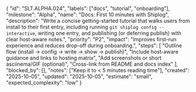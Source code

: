 {
  "id": "SLT.ALPHA.024",
  "labels": ["docs", "tutorial", "onboarding"],
  "milestone": "Alpha",
  "name": "Docs: First 10 minutes with Shiplog",
  "description": "Write a concise getting-started tutorial that walks users from install to their first entry, including running `git shiplog config --interactive`, writing one entry, and publishing (or deferring publish) with clear host-aware notes.",
  "priority": "P2",
  "impact": "Improves first-run experience and reduces drop-off during onboarding.",
  "steps": [
    "Outline flow (install → config → write → show → publish)",
    "Include host-aware guidance and links to hosting matrix",
    "Add screenshots or short asciinema/GIF (optional)",
    "Cross-link from README and docs index"
  ],
  "blocked_by": [],
  "notes": ["Keep it to < 5 minutes reading time"],
  "created": "2025-10-05",
  "updated": "2025-10-05",
  "estimate": "small",
  "expected_complexity": "low"
}

